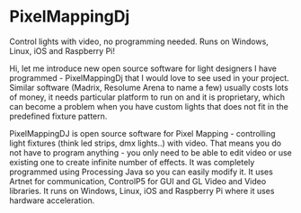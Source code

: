 # PixelMappingDj
Control lights with video, no programming needed. Runs on Windows, Linux, iOS and Raspberry Pi!

Hi,
let me introduce new open source software for light designers I have programmed - PixelMappingDj that I would love to see used in your project. Similar software (Madrix, Resolume Arena to name a few) usually costs lots of money, it needs particular platform to run on and it is proprietary, which can become a problem when you have custom lights that does not fit in the predefined fixture pattern.  


PixelMappingDJ is open source software for Pixel Mapping - controlling light fixtures (think led strips, dmx lights..) with video. That means you do not have to program anything - you only need to be able to edit video or use existing one to create infinite number of effects. It was completely programmed using Processing Java so you can easily modify it. It uses Artnet for communication, ControlP5 for GUI and GL Video and Video libraries. It runs on Windows, Linux, iOS and Raspberry Pi where it uses hardware acceleration. 
